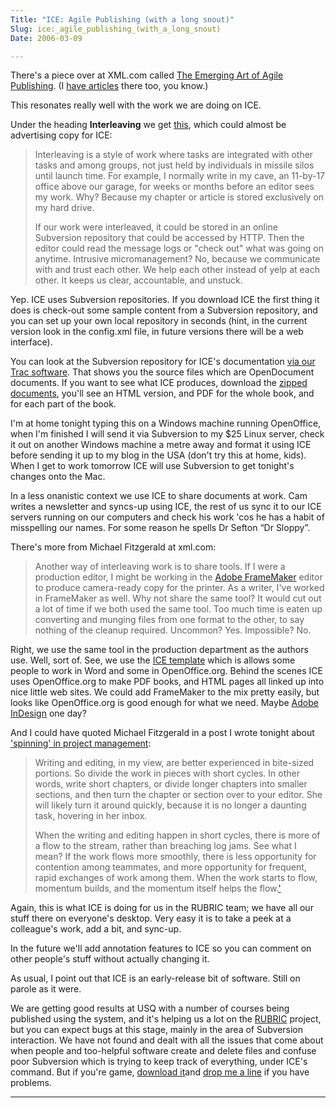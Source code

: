 ```yaml
---
Title: "ICE: Agile Publishing (with a long snout)"
Slug: ice:_agile_publishing_(with_a_long_snout)
Date: 2006-03-09

---
```

<div>

There's a piece over at XML.com called [The Emerging Art of Agile
Publishing](http://www.xml.com/pub/a/2006/03/08/agile-publishing.html).
(I [have articles](http://www.xml.com/pub/au/245) there too, you know.)

This resonates really well with the work we are doing on ICE.

Under the heading **Interleaving** we get
[this](http://www.xml.com/pub/a/2006/03/08/agile-publishing.html), which
could almost be advertising copy for ICE:

> Interleaving is a style of work where tasks are integrated with other
> tasks and among groups, not just held by individuals in missile silos
> until launch time. For example, I normally write in my cave, an
> 11-by-17 office above our garage, for weeks or months before an editor
> sees my work. Why? Because my chapter or article is stored exclusively
> on my hard drive.
>
> If our work were interleaved, it could be stored in an online
> Subversion repository that could be accessed by <span
> class="ACRONYM">HTTP</span>. Then the editor could read the message
> logs or "check out" what was going on anytime. Intrusive
> micromanagement? No, because we communicate with and trust each other.
> We help each other instead of yelp at each other. It keeps us clear,
> accountable, and unstuck.

Yep. ICE uses Subversion repositories. If you download ICE the first
thing it does is check-out some sample content from a Subversion
repository, and you can set up your own local repository in seconds
(hint, in the current version look in the config.xml file, in future
versions there will be a web interface).

You can look at the Subversion repository for ICE's documentation [via
our Trac
software](http://ice.usq.edu.au/browser/ice/downloads/latest/documentation/packages/ice-guide/).
That shows you the source files which are OpenDocument documents. If you
want to see what ICE produces, download the [zipped
documents](http://ice.usq.edu.au/file/ice/downloads/latest/documentation/packages/ice-guide/ice-guide_template.zip?rev=2633&format=raw),
you'll see an HTML version, and PDF for the whole book, and for each
part of the book.

I'm at home tonight typing this on a Windows machine running OpenOffice,
when I'm finished I will send it via Subversion to my \$25 Linux server,
check it out on another Windows machine a metre away and format it using
ICE before sending it up to my blog in the USA (don't try this at home,
kids). When I get to work tomorrow ICE will use Subversion to get
tonight's changes onto the Mac.

In a less onanistic context we use ICE to share documents at work. Cam
writes a newsletter and syncs-up using ICE, the rest of us sync it to
our ICE servers running on our computers and check his work 'cos he has
a habit of misspelling our names. For some reason he spells Dr Sefton
“Dr Sloppy”.

There's more from Michael Fitzgerald at xml.com:

> Another way of interleaving work is to share tools. If I were a
> production editor, I might be working in the [Adobe
> FrameMaker](http://www.adobe.com/products/framemaker/main.html) editor
> to produce camera-ready copy for the printer. As a writer, I've worked
> in FrameMaker as well. Why not share the same tool? It would cut out a
> lot of time if we both used the same tool. Too much time is eaten up
> converting and munging files from one format to the other, to say
> nothing of the cleanup required. Uncommon? Yes. Impossible? No.

Right, we use the same tool in the production department as the authors
use. Well, sort of. See, we use the [ICE
template](http://ice.usq.edu.au/browser/ice/downloads/latest/templates/)
which is allows some people to work in Word and some in OpenOffice.org.
Behind the scenes ICE uses OpenOffice.org to make PDF books, and HTML
pages all linked up into nice little web sites. We could add FrameMaker
to the mix pretty easily, but looks like OpenOffice.org is good enough
for what we need. Maybe [Adobe
InDesign](http://www.adobe.com/products/indesign/main.html) one day?

And I could have quoted Michael Fitzgerald in a post I wrote tonight
about ['spinning' in project
management](http://ptsefton.com/blog/2006/03/09/project_management_is_like_pedalling_a_bike):

> Writing and editing, in my view, are better experienced in bite-sized
> portions. So divide the work in pieces with short cycles. In other
> words, write short chapters, or divide longer chapters into smaller
> sections, and then turn the chapter or section over to your editor.
> She will likely turn it around quickly, because it is no longer a
> daunting task, hovering in her inbox.
>
> When the writing and editing happen in short cycles, there is more of
> a flow to the stream, rather than breaching log jams. See what I mean?
> If the work flows more smoothly, there is less opportunity for
> contention among teammates, and more opportunity for frequent, rapid
> exchanges of work among them. When the work starts to flow, momentum
> builds, and the momentum itself helps the
> flow.['](http://ptsefton.com/blog/2006/03/09/project_management_is_like_pedalling_a_bike)

Again, this is what ICE is doing for us in the RUBRIC team; we have all
our stuff there on everyone's desktop. Very easy it is to take a peek at
a colleague's work, add a bit, and sync-up.

In the future we'll add annotation features to ICE so you can comment on
other people's stuff without actually changing it.

As usual, I point out that ICE is an early-release bit of software.
Still on parole as it were.

We are getting good results at USQ with a number of courses being
published using the system, and it's helping us a lot on the
[RUBRIC](http://www.rubric.edu.au/) project, but you can expect bugs at
this stage, mainly in the area of Subversion interaction. We have not
found and dealt with all the issues that come about when people and
too-helpful software create and delete files and confuse poor Subversion
which is trying to keep track of everything, under ICE's command. But if
you're game, [download it](http://ice.usq.edu.au/)and [drop me a
line](mailto:pt@ptsefton.com) if you have problems.

****

</div>
